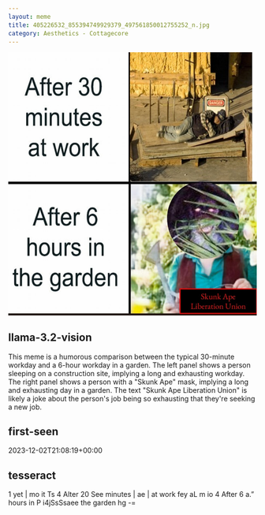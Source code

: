 ```yaml
---
layout: meme
title: 405226532_855394749929379_497561850012755252_n.jpg
category: Aesthetics - Cottagecore
---
```


<div markdown="0"><a href="405226532_855394749929379_497561850012755252_n.jpg"><img class="photo" src="405226532_855394749929379_497561850012755252_n.jpg" /></a>

<h2>llama-3.2-vision</h2>
<p title="Llama-3.2-Vision-11B is a really good model that probably gets the visual details right but doesn't understand literary or media references, and often fails to accurately represent the physical arrangement of objects and the implied relationships between the objects.">This meme is a humorous comparison between the typical 30-minute workday and a 6-hour workday in a garden. The left panel shows a person sleeping on a construction site, implying a long and exhausting workday. The right panel shows a person with a &quot;Skunk Ape&quot; mask, implying a long and exhausting day in a garden. The text &quot;Skunk Ape Liberation Union&quot; is likely a joke about the person&#x27;s job being so exhausting that they&#x27;re seeking a new job.</p>

<h2>first-seen</h2>
<p title="Because Git doesn't preserve file modification times, this metadata file contains the file's modification time when it was added to the library.">2023-12-02T21:08:19+00:00</p>

<h2>tesseract</h2>
<p title="Tesseract is often terrible and just gives a lot of nonsense characters, but it used to be the state of the art, and usually it is better at correctly representing text than llama-3.2-vision-11b.">1 yet | mo it Ts 4 Alter 20 See minutes | ae | at work fey aL m io 4 After 6 a.” hours in P i4jSsSsaee the garden hg -=</p>

</div>

